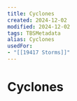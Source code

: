 ```yaml
---
title: Cyclones
created: 2024-12-02
modified: 2024-12-02
tags: TBSMetadata
alias: Cyclones
usedFor:
- "[[19417 Storms]]"
---
```

# Cyclones
